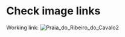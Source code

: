 # Check image links

Working link:
![Praia_do_Ribeiro_do_Cavalo2](https://commons.wikimedia.org/wiki/Main_Page#/media/File:Praia_do_Ribeiro_do_Cavalo2.jpg)

